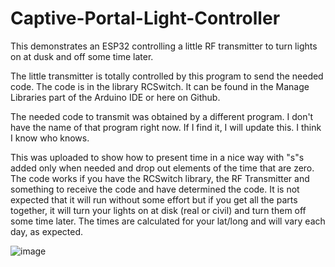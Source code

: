 # Captive-Portal-Light-Controller
This demonstrates an ESP32 controlling a little RF transmitter to turn lights on at dusk and off some time later.

The little transmitter is totally controlled by this program to send the needed code.  The code is in the library RCSwitch.  It can be found in the Manage Libraries part of the Arduino IDE or here on Github.

The needed code to transmit was obtained by a different program.  I don't have the name of that program right now.  If I find it, I will update this.  I think I know who knows.

This was uploaded to show how to present time in a nice way with "s"s added only when needed and drop out elements of the time that are zero.  The code works if you have the RCSwitch library, the RF Transmitter
and something to receive the code and have determined the code.  It is not expected that it will run without some effort but if you get all the parts together, it will turn your lights on at disk (real or civil)
and turn them off some time later.  The times are calculated for your lat/long and will vary each day, as expected.

![image](https://github.com/MikeyMoMo/Captive-Portal-Light-Controller/assets/15792417/c9dc552f-9849-4929-968b-3576c5b166e0)

